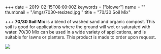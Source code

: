 +++
date = 2019-02-15T08:00:00Z
keywords = ["blower"]
name = ""
thumbnail = "/imgs/7030-resized.jpg "
title = "70/30 Soil Mix"

+++
**70/30 Soil Mix** is a blend of washed sand and organic compost. This soil is good for applications where the ground will wet or saturated with water. 70/30 Mix can be used in a wide variety of applications, and is suitable for lawns or planters. This product is made to order upon request.

![](/imgs/7030-resized.jpg)